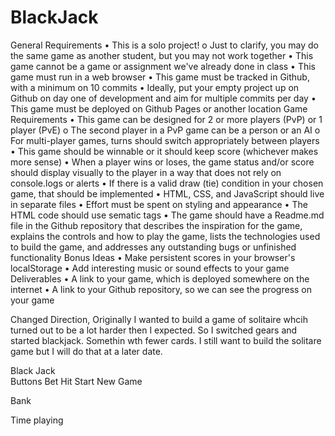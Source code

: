# BlackJack

General Requirements
•	This is a solo project!
o	Just to clarify, you may do the same game as another student, but you may not work together
•	This game cannot be a game or assignment we've already done in class
•	This game must run in a web browser
•	This game must be tracked in Github, with a minimum on 10 commits
•	Ideally, put your empty project up on Github on day one of development and aim for multiple commits per day
•	This game must be deployed on Github Pages or another location
Game Requirements
•	This game can be designed for 2 or more players (PvP) or 1 player (PvE)
o	The second player in a PvP game can be a person or an AI
o	For multi-player games, turns should switch appropriately between players
•	This game should be winnable or it should keep score (whichever makes more sense)
•	When a player wins or loses, the game status and/or score should display visually to the player in a way that does not rely on console.logs or alerts
•	If there is a valid draw (tie) condition in your chosen game, that should be implemented
•	HTML, CSS, and JavaScript should live in separate files
•	Effort must be spent on styling and appearance
•	The HTML code should use sematic tags
•	The game should have a Readme.md file in the Github repository that describes the inspiration for the game, explains the controls and how to play the game, lists the technologies used to build the game, and addresses any outstanding bugs or unfinished functionality
Bonus Ideas
•	Make persistent scores in your browser's localStorage
•	Add interesting music or sound effects to your game
Deliverables
•	A link to your game, which is deployed somewhere on the internet
•	A link to your Github repository, so we can see the progress on your game

Changed Direction, Originally I wanted to build a game of solitaire whcih turned out to be a lot harder then I expected.  So I switched gears and started blackjack.  Somethin wth fewer cards. I still want to build the solitare game but I will do that at a later date.

Black Jack	
Buttons
              Bet
	Hit	
	Start New Game

Bank 

Time playing
